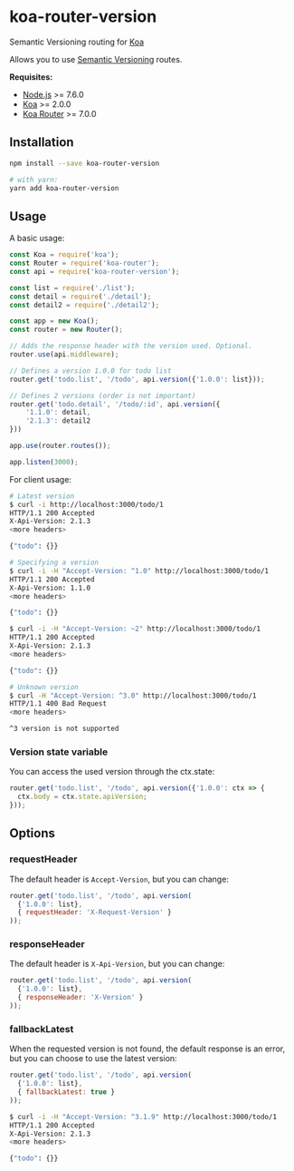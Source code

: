 # koa-router-version
Semantic Versioning routing for [Koa](https://github.com/koajs/koa)

Allows you to use [Semantic Versioning](http://semver.org/) routes.

**Requisites:**

*   [Node.js](https://nodejs.org) >= 7.6.0
*   [Koa](https://github.com/koajs/koa) >= 2.0.0
*   [Koa Router](https://github.com/alexmingoia/koa-router) >= 7.0.0

## Installation

```sh
npm install --save koa-router-version

# with yarn:
yarn add koa-router-version
```

## Usage

A basic usage:

```js
const Koa = require('koa');
const Router = require('koa-router');
const api = require('koa-router-version');

const list = require('./list');
const detail = require('./detail');
const detail2 = require('./detail2');

const app = new Koa();
const router = new Router();

// Adds the response header with the version used. Optional.
router.use(api.middleware);

// Defines a version 1.0.0 for todo list
router.get('todo.list', '/todo', api.version({'1.0.0': list}));

// Defines 2 versions (order is not important)
router.get('todo.detail', '/todo/:id', api.version({
    '1.1.0': detail,
    '2.1.3': detail2
}))

app.use(router.routes());

app.listen(3000);
```

For client usage:

```sh
# Latest version
$ curl -i http://localhost:3000/todo/1
HTTP/1.1 200 Accepted
X-Api-Version: 2.1.3
<more headers>

{"todo": {}}

# Specifying a version
$ curl -i -H "Accept-Version: ^1.0" http://localhost:3000/todo/1
HTTP/1.1 200 Accepted
X-Api-Version: 1.1.0
<more headers>

{"todo": {}}

$ curl -i -H "Accept-Version: ~2" http://localhost:3000/todo/1
HTTP/1.1 200 Accepted
X-Api-Version: 2.1.3
<more headers>

{"todo": {}}

# Unknown version
$ curl -H "Accept-Version: ^3.0" http://localhost:3000/todo/1
HTTP/1.1 400 Bad Request
<more headers>

^3 version is not supported
```

### Version state variable

You can access the used version through the ctx.state:

```js
router.get('todo.list', '/todo', api.version({'1.0.0': ctx => {
  ctx.body = ctx.state.apiVersion;
}));
```

## Options

### requestHeader

The default header is ```Accept-Version```, but you can change:
 
```js
router.get('todo.list', '/todo', api.version(
  {'1.0.0': list},
  { requestHeader: 'X-Request-Version' }
));
```

### responseHeader

The default header is ```X-Api-Version```, but you can change:
 
```js
router.get('todo.list', '/todo', api.version(
  {'1.0.0': list},
  { responseHeader: 'X-Version' }
));
```

### fallbackLatest

When the requested version is not found, the default response is an error, 
but you can choose to use the latest version:
   
```js
router.get('todo.list', '/todo', api.version(
  {'1.0.0': list},
  { fallbackLatest: true }
));
```

```sh
$ curl -i -H "Accept-Version: ^3.1.9" http://localhost:3000/todo/1
HTTP/1.1 200 Accepted
X-Api-Version: 2.1.3
<more headers>

{"todo": {}}
```
